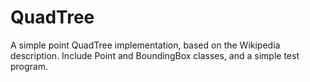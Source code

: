 # QuadTree

A simple point QuadTree implementation, based on the Wikipedia description.
Include Point and BoundingBox classes, and a simple test program.
